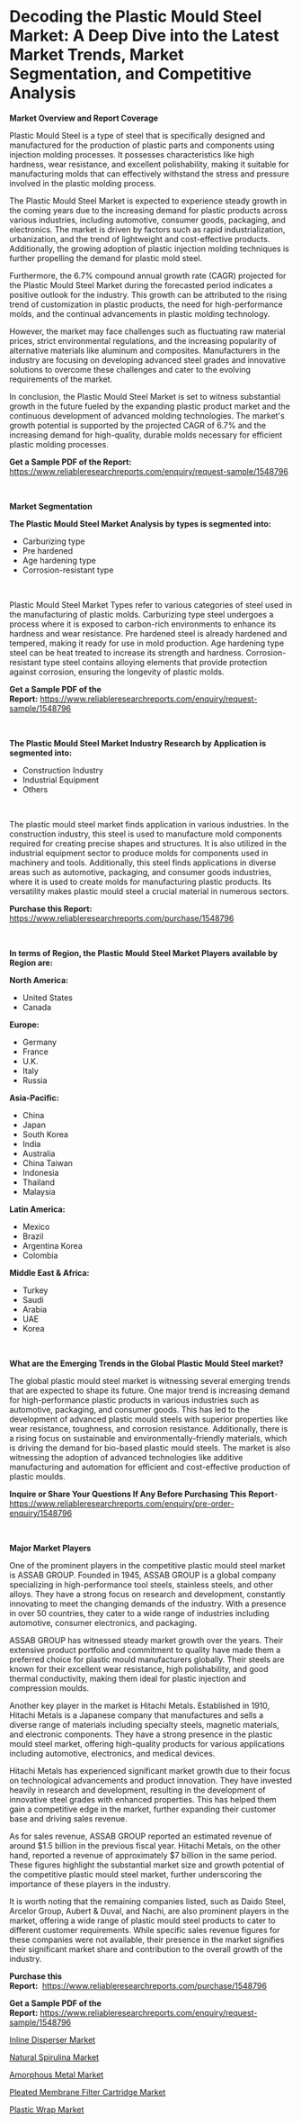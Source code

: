 <p><h1>Decoding the Plastic Mould Steel Market: A Deep Dive into the Latest Market Trends, Market Segmentation, and Competitive Analysis</h1></p><p><strong>Market Overview and Report Coverage</strong></p>
<p><p>Plastic Mould Steel is a type of steel that is specifically designed and manufactured for the production of plastic parts and components using injection molding processes. It possesses characteristics like high hardness, wear resistance, and excellent polishability, making it suitable for manufacturing molds that can effectively withstand the stress and pressure involved in the plastic molding process.</p><p>The Plastic Mould Steel Market is expected to experience steady growth in the coming years due to the increasing demand for plastic products across various industries, including automotive, consumer goods, packaging, and electronics. The market is driven by factors such as rapid industrialization, urbanization, and the trend of lightweight and cost-effective products. Additionally, the growing adoption of plastic injection molding techniques is further propelling the demand for plastic mold steel.</p><p>Furthermore, the 6.7% compound annual growth rate (CAGR) projected for the Plastic Mould Steel Market during the forecasted period indicates a positive outlook for the industry. This growth can be attributed to the rising trend of customization in plastic products, the need for high-performance molds, and the continual advancements in plastic molding technology.</p><p>However, the market may face challenges such as fluctuating raw material prices, strict environmental regulations, and the increasing popularity of alternative materials like aluminum and composites. Manufacturers in the industry are focusing on developing advanced steel grades and innovative solutions to overcome these challenges and cater to the evolving requirements of the market.</p><p>In conclusion, the Plastic Mould Steel Market is set to witness substantial growth in the future fueled by the expanding plastic product market and the continuous development of advanced molding technologies. The market's growth potential is supported by the projected CAGR of 6.7% and the increasing demand for high-quality, durable molds necessary for efficient plastic molding processes.</p></p>
<p><strong>Get a Sample PDF of the Report:</strong> <a href="https://www.reliableresearchreports.com/enquiry/request-sample/1548796">https://www.reliableresearchreports.com/enquiry/request-sample/1548796</a></p>
<p>&nbsp;</p>
<p><strong>Market Segmentation</strong></p>
<p><strong>The Plastic Mould Steel Market Analysis by types is segmented into:</strong></p>
<p><ul><li>Carburizing type</li><li>Pre hardened</li><li>Age hardening type</li><li>Corrosion-resistant type</li></ul></p>
<p>&nbsp;</p>
<p><p>Plastic Mould Steel Market Types refer to various categories of steel used in the manufacturing of plastic molds. Carburizing type steel undergoes a process where it is exposed to carbon-rich environments to enhance its hardness and wear resistance. Pre hardened steel is already hardened and tempered, making it ready for use in mold production. Age hardening type steel can be heat treated to increase its strength and hardness. Corrosion-resistant type steel contains alloying elements that provide protection against corrosion, ensuring the longevity of plastic molds.</p></p>
<p><strong>Get a Sample PDF of the Report:</strong>&nbsp;<a href="https://www.reliableresearchreports.com/enquiry/request-sample/1548796">https://www.reliableresearchreports.com/enquiry/request-sample/1548796</a></p>
<p>&nbsp;</p>
<p><strong>The Plastic Mould Steel Market Industry Research by Application is segmented into:</strong></p>
<p><ul><li>Construction Industry</li><li>Industrial Equipment</li><li>Others</li></ul></p>
<p>&nbsp;</p>
<p><p>The plastic mould steel market finds application in various industries. In the construction industry, this steel is used to manufacture mold components required for creating precise shapes and structures. It is also utilized in the industrial equipment sector to produce molds for components used in machinery and tools. Additionally, this steel finds applications in diverse areas such as automotive, packaging, and consumer goods industries, where it is used to create molds for manufacturing plastic products. Its versatility makes plastic mould steel a crucial material in numerous sectors.</p></p>
<p><strong>Purchase this Report:</strong>&nbsp; <a href="https://www.reliableresearchreports.com/purchase/1548796">https://www.reliableresearchreports.com/purchase/1548796</a></p>
<p>&nbsp;</p>
<p><strong>In terms of Region, the Plastic Mould Steel Market Players available by Region are:</strong></p>
<p>
    <p> <strong> North America: </strong>
        <ul>
            <li>United States</li>
            <li>Canada</li>
        </ul>
        </p> 
    <p> <strong> Europe: </strong>
        <ul>
            <li>Germany</li>
            <li>France</li>
            <li>U.K.</li>
            <li>Italy</li>
            <li>Russia</li>
        </ul>
        </p> 
    <p> <strong> Asia-Pacific: </strong>
        <ul>
            <li>China</li>
            <li>Japan</li>
            <li>South Korea</li>
            <li>India</li>
            <li>Australia</li>
            <li>China Taiwan</li>
            <li>Indonesia</li>
            <li>Thailand</li>
            <li>Malaysia</li>
        </ul>
        </p> 
    <p> <strong> Latin America: </strong>
        <ul>
            <li>Mexico</li>
            <li>Brazil</li>
            <li>Argentina Korea</li>
            <li>Colombia</li>
        </ul>
        </p> 
    <p> <strong> Middle East & Africa: </strong>
        <ul>
            <li>Turkey</li>
            <li>Saudi</li>
            <li>Arabia</li>
            <li>UAE</li>
            <li>Korea</li>
        </ul>
    </p>
    </p>
<p>&nbsp;</p>
<p><strong>What are the Emerging Trends in the Global Plastic Mould Steel market?</strong></p>
<p><p>The global plastic mould steel market is witnessing several emerging trends that are expected to shape its future. One major trend is increasing demand for high-performance plastic products in various industries such as automotive, packaging, and consumer goods. This has led to the development of advanced plastic mould steels with superior properties like wear resistance, toughness, and corrosion resistance. Additionally, there is a rising focus on sustainable and environmentally-friendly materials, which is driving the demand for bio-based plastic mould steels. The market is also witnessing the adoption of advanced technologies like additive manufacturing and automation for efficient and cost-effective production of plastic moulds.</p></p>
<p><strong>Inquire or Share Your Questions If Any Before Purchasing This Report</strong>- <a href="https://www.reliableresearchreports.com/enquiry/pre-order-enquiry/1548796">https://www.reliableresearchreports.com/enquiry/pre-order-enquiry/1548796</a></p>
<p>&nbsp;</p>
<p><strong>Major Market Players</strong></p>
<p><p>One of the prominent players in the competitive plastic mould steel market is ASSAB GROUP. Founded in 1945, ASSAB GROUP is a global company specializing in high-performance tool steels, stainless steels, and other alloys. They have a strong focus on research and development, constantly innovating to meet the changing demands of the industry. With a presence in over 50 countries, they cater to a wide range of industries including automotive, consumer electronics, and packaging.</p><p>ASSAB GROUP has witnessed steady market growth over the years. Their extensive product portfolio and commitment to quality have made them a preferred choice for plastic mould manufacturers globally. Their steels are known for their excellent wear resistance, high polishability, and good thermal conductivity, making them ideal for plastic injection and compression moulds.</p><p>Another key player in the market is Hitachi Metals. Established in 1910, Hitachi Metals is a Japanese company that manufactures and sells a diverse range of materials including specialty steels, magnetic materials, and electronic components. They have a strong presence in the plastic mould steel market, offering high-quality products for various applications including automotive, electronics, and medical devices.</p><p>Hitachi Metals has experienced significant market growth due to their focus on technological advancements and product innovation. They have invested heavily in research and development, resulting in the development of innovative steel grades with enhanced properties. This has helped them gain a competitive edge in the market, further expanding their customer base and driving sales revenue.</p><p>As for sales revenue, ASSAB GROUP reported an estimated revenue of around $1.5 billion in the previous fiscal year. Hitachi Metals, on the other hand, reported a revenue of approximately $7 billion in the same period. These figures highlight the substantial market size and growth potential of the competitive plastic mould steel market, further underscoring the importance of these players in the industry.</p><p>It is worth noting that the remaining companies listed, such as Daido Steel, Arcelor Group, Aubert & Duval, and Nachi, are also prominent players in the market, offering a wide range of plastic mould steel products to cater to different customer requirements. While specific sales revenue figures for these companies were not available, their presence in the market signifies their significant market share and contribution to the overall growth of the industry.</p></p>
<p><strong>Purchase this Report:</strong>&nbsp;&nbsp;<a href="https://www.reliableresearchreports.com/purchase/1548796">https://www.reliableresearchreports.com/purchase/1548796</a></p>
<p></p>
<p><strong>Get a Sample PDF of the Report:</strong>&nbsp;<a href="https://www.reliableresearchreports.com/enquiry/request-sample/1548796">https://www.reliableresearchreports.com/enquiry/request-sample/1548796</a></p>
<p><p><a href="https://github.com/dzharov81/Market-Research-Report-List-1/blob/main/inline-disperser-market.md">Inline Disperser Market</a></p><p><a href="https://github.com/rahu1503/Market-Research-Report-List-1/blob/main/natural-spirulina-market.md">Natural Spirulina Market</a></p><p><a href="https://github.com/rahu1501/Market-Research-Report-List-1/blob/main/amorphous-metal-market.md">Amorphous Metal Market</a></p><p><a href="https://github.com/gshchiplitsov/Market-Research-Report-List-1/blob/main/pleated-membrane-filter-cartridge-market.md">Pleated Membrane Filter Cartridge Market</a></p><p><a href="https://github.com/ambrozg/Market-Research-Report-List-1/blob/main/plastic-wrap-market.md">Plastic Wrap Market</a></p></p>